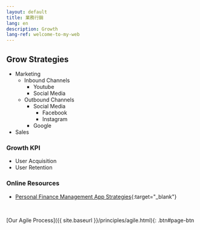```yaml
---
layout: default
title: 業務行銷
lang: en
description: Growth
lang-ref: welcome-to-my-web
---
```




## Grow Strategies

* Marketing
	* Inbound Channels
		* Youtube
		* Social Media
	* Outbound Channels
		* Social Media
			* Facebook
			* Instagram
		* Google
* Sales

### Growth KPI

* User Acquisition
* User Retention

### Online Resources

* [Personal Finance Management App Strategies](https://www.cbinsights.com/research/personal-finance-apps-strategies/){:target="_blank"}

<br>

[Our Agile Process]({{ site.baseurl }}/principles/agile.html){: .btn#page-btn